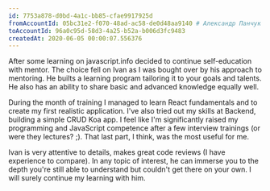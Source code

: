 ```yaml
---
id: 7753a878-d0bd-4a1c-bb85-cfae9917925d
fromAccountId: 05bc31e2-f070-48ad-ac58-de0d48aa9140 # Александр Панчук
toAccountId: 96a0c95d-58d3-4a25-b52a-b006d3fc9483
createdAt: 2020-06-05 00:00:07.556376	
---
```


After some learning on javascript.info decided to continue self-education with mentor. The choice
fell on Ivan as I was bought over by his approach to mentoring. He builts a learning program tailoring
it to your goals and talents. He also has an ability to share basic and advanced knowledge equally well.

During the month of training I managed to learn React fundamentals and to create my first realistic
application. I've also tried out my skills at Backend, building a simple CRUD Koa app. I feel like
I'm significantly raised my programming and JavaScript competence after a few interview trainings
(or were they lectures? ;). That last part, I think, was the most useful for me.

Ivan is very attentive to details, makes great code reviews (I have experience to compare). In
any topic of interest, he can immerse you to the depth you're still able to understand but couldn't
get there on your own. I will surely continue my learning with him.
